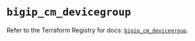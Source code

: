 # `bigip_cm_devicegroup`

Refer to the Terraform Registry for docs: [`bigip_cm_devicegroup`](https://registry.terraform.io/providers/f5networks/bigip/1.24.1/docs/resources/cm_devicegroup).
